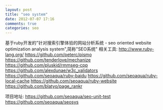 ```yaml
---
layout: post
title: "seo system"
date: 2012-07-07 17:16
comments: true
categories: seo
---
```


基于ruby开发的"针对搜索引擎体验的网站分析系统 - seo oriented website optimization analysis system",简称"SEO系统"
相关工具:
http://www.ruby-lang.org/
https://github.com/peterc/pismo
https://github.com/tenderlove/mechanize
https://github.com/pluskid/rmmseg-cpp
https://github.com/alexdunae/w3c_validators
https://github.com/seoaqua/ruby-baidu
https://github.com/seoaqua/ruby-local-cache
https://github.com/seoaqua/ruby-website
https://github.com/blatyo/page_rankr

项目地址:
https://github.com/seoaqua/seo-unit-test
https://github.com/seoaqua/seosys
